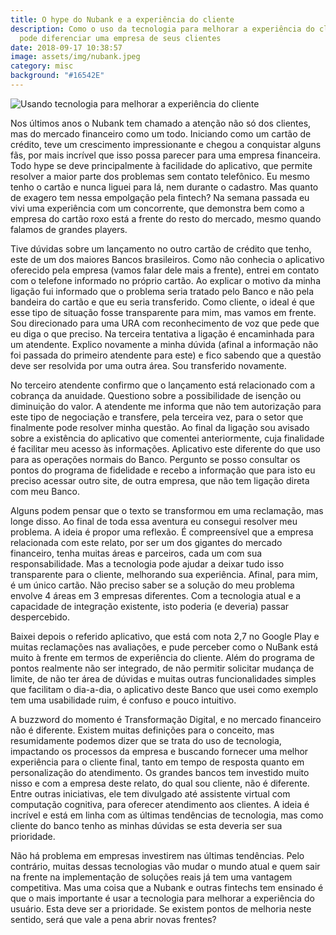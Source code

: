 ```yaml
---
title: O hype do Nubank e a experiência do cliente
description: Como o uso da tecnologia para melhorar a experiência do cliente
  pode diferenciar uma empresa de seus clientes
date: 2018-09-17 10:38:57
image: assets/img/nubank.jpeg
category: misc
background: "#16542E"
---
```

![Usando tecnologia para melhorar a experiência do cliente](assets/img/nubank.jpeg "O Nubank e a experiência do cliente")

Nos últimos anos o Nubank tem chamado a atenção não só dos clientes, mas do mercado financeiro como um todo. Iniciando como um cartão de crédito, teve um crescimento impressionante e chegou a conquistar alguns fãs, por mais incrível que isso possa parecer para uma empresa financeira. Todo hype se deve principalmente à facilidade do aplicativo, que permite resolver a maior parte dos problemas sem contato telefônico. Eu mesmo tenho o cartão e nunca liguei para lá, nem durante o cadastro. Mas quanto de exagero tem nessa empolgação pela fintech? Na semana passada eu vivi uma experiência com um concorrente, que demonstra bem como a empresa do cartão roxo está a frente do resto do mercado, mesmo quando falamos de grandes players.

Tive dúvidas sobre um lançamento no outro cartão de crédito que tenho, este de um dos maiores Bancos brasileiros. Como não conhecia o aplicativo oferecido pela empresa (vamos falar dele mais a frente), entrei em contato com o telefone informado no próprio cartão. Ao explicar o motivo da minha ligação fui informado que o problema seria tratado pelo Banco e não pela bandeira do cartão e que eu seria transferido. Como cliente, o ideal é que esse tipo de situação fosse transparente para mim, mas vamos em frente. Sou direcionado para uma URA com reconhecimento de voz que pede que eu diga o que preciso. Na terceira tentativa a ligação é encaminhada para um atendente. Explico novamente a minha dúvida (afinal a informação não foi passada do primeiro atendente para este) e fico sabendo que a questão deve ser resolvida por uma outra área. Sou transferido novamente.

No terceiro atendente confirmo que o lançamento está relacionado com a cobrança da anuidade. Questiono sobre a possibilidade de isenção ou diminuição do valor. A atendente me informa que não tem autorização para este tipo de negociação e transfere, pela terceira vez, para o setor que finalmente pode resolver minha questão. Ao final da ligação sou avisado sobre a existência do aplicativo que comentei anteriormente, cuja finalidade é facilitar meu acesso às informações. Aplicativo este diferente do que uso para as operações normais do Banco. Pergunto se posso consultar os pontos do programa de fidelidade e recebo a informação que para isto eu preciso acessar outro site, de outra empresa, que não tem ligação direta com meu Banco.

Alguns podem pensar que o texto se transformou em uma reclamação, mas longe disso. Ao final de toda essa aventura eu consegui resolver meu problema. A ideia é propor uma reflexão. É compreensível que a empresa relacionada com este relato, por ser um dos gigantes do mercado financeiro, tenha muitas áreas e parceiros, cada um com sua responsabilidade. Mas a tecnologia pode ajudar a deixar tudo isso transparente para o cliente, melhorando sua experiência. Afinal, para mim, é um único cartão. Não preciso saber se a solução do meu problema envolve 4 áreas em 3 empresas diferentes. Com a tecnologia atual e a capacidade de integração existente, isto poderia (e deveria) passar despercebido.

Baixei depois o referido aplicativo, que está com nota 2,7 no Google Play e muitas reclamações nas avaliações, e pude perceber como o NuBank está muito à frente em termos de experiência do cliente. Além do programa de pontos realmente não ser integrado, de não permitir solicitar mudança de limite, de não ter área de dúvidas e muitas outras funcionalidades simples que facilitam o dia-a-dia, o aplicativo deste Banco que usei como exemplo tem uma usabilidade ruim, é confuso e pouco intuitivo.

A buzzword do momento é Transformação Digital, e no mercado financeiro não é diferente. Existem muitas definições para o conceito, mas resumidamente podemos dizer que se trata do uso de tecnologia, impactando os processos da empresa e buscando fornecer uma melhor experiência para o cliente final, tanto em tempo de resposta quanto em personalização do atendimento. Os grandes bancos tem investido muito nisso e com a empresa deste relato, do qual sou cliente, não é diferente. Entre outras iniciativas, ele tem divulgado até assistente virtual com computação cognitiva, para oferecer atendimento aos clientes. A ideia é incrível e está em linha com as últimas tendências de tecnologia, mas como cliente do banco tenho as minhas dúvidas se esta deveria ser sua prioridade.

Não há problema em empresas investirem nas últimas tendências. Pelo contrário, muitas dessas tecnologias vão mudar o mundo atual e quem sair na frente na implementação de soluções reais já tem uma vantagem competitiva. Mas uma coisa que a Nubank e outras fintechs tem ensinado é que o mais importante é usar a tecnologia para melhorar a experiência do usuário. Esta deve ser a prioridade. Se existem pontos de melhoria neste sentido, será que vale a pena abrir novas frentes?